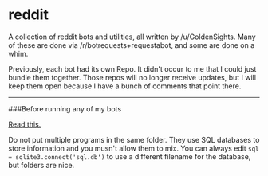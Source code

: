 reddit
======

A collection of reddit bots and utilities, all written by /u/GoldenSights. Many of these are done via /r/botrequests+requestabot, and some are done on a whim.

Previously, each bot had its own Repo. It didn't occur to me that I could just bundle them together. Those repos will no longer receive updates, but I will keep them open because I have a bunch of comments that point there.

_______
###Before running any of my bots

[Read this.](http://www.reddit.com/r/GoldTesting/comments/26r2ob/how_to_install_and_use_a_python_reddit_bot/)

Do not put multiple programs in the same folder. They use SQL databases to store information and you musn't allow them to mix. You can always edit `sql = sqlite3.connect('sql.db')` to use a different filename for the database, but folders are nice.